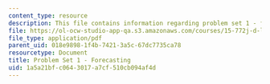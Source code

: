 ```yaml
---
content_type: resource
description: This file contains information regarding problem set 1 - forecasting.
file: https://ol-ocw-studio-app-qa.s3.amazonaws.com/courses/15-772j-d-lab-supply-chains-fall-2014/1a5a21bfc0643017a7cf510cb094af4d_MIT15_772JF14_ProblemSet1.pdf
file_type: application/pdf
parent_uid: 018e9898-1f4b-7421-3a5c-67dc7735ca78
resourcetype: Document
title: Problem Set 1 - Forecasting
uid: 1a5a21bf-c064-3017-a7cf-510cb094af4d
---
```

